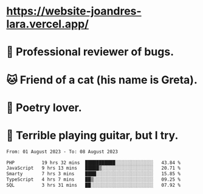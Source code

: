 # https://website-joandres-lara.vercel.app/
# 🐛 Professional reviewer of bugs.
# 🐱 Friend of a cat (his name is Greta).
# 📜 Poetry lover.
# 🎸 Terrible playing guitar, but I try.

<!--START_SECTION:waka-->

```txt
From: 01 August 2023 - To: 08 August 2023

PHP          19 hrs 32 mins  ███████████░░░░░░░░░░░░░░   43.84 %
JavaScript   9 hrs 13 mins   █████▒░░░░░░░░░░░░░░░░░░░   20.71 %
Smarty       7 hrs 3 mins    ████░░░░░░░░░░░░░░░░░░░░░   15.85 %
TypeScript   4 hrs 7 mins    ██▒░░░░░░░░░░░░░░░░░░░░░░   09.25 %
SQL          3 hrs 31 mins   ██░░░░░░░░░░░░░░░░░░░░░░░   07.92 %
```

<!--END_SECTION:waka-->
